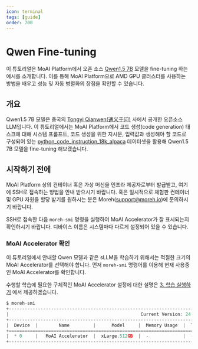 ```yaml
---
icon: terminal
tags: [guide]
order: 700
---
```


# Qwen Fine-tuning

이 튜토리얼은 MoAI Platform에서 오픈 소스 [Qwen1.5 7B](https://huggingface.co/Qwen/Qwen1.5-7B) 모델을 fine-tuning 하는 예시를 소개합니다. 이를 통해 MoAI Platform으로 AMD GPU 클러스터를 사용하는 방법을 배우고 성능 및 자동 병렬화의 장점을 확인할 수 있습니다.

## 개요

Qwen1.5 7B 모델은 중국의 [Tongyi Qianwen(通义千问)](https://www.alibabacloud.com/en/solutions/generative-ai/qwen?_p_lc=1) 사에서 공개한 오픈소스 LLM입니다. 이 튜토리얼에서는 MoAI Platform에서 코드 생성(code generation) 태스크에 대해 시스템 프롬프트, 코드 생성을 위한 지시문, 입력값과 생성해야 할 코드로 구성되어 있는 [python_code_instruction_18k_alpaca](https://huggingface.co/datasets/iamtarun/python_code_instructions_18k_alpaca) 데이터셋을 활용해 Qwen1.5 7B 모델을 fine-tuning 해보겠습니다. 

## 시작하기 전에

MoAI Platform 상의 컨테이너 혹은 가상 머신을 인프라 제공자로부터 발급받고, 여기에 SSH로 접속하는 방법을 안내 받으시기 바랍니다.
혹은 일시적으로 체험판 컨테이너 및 GPU 자원을 할당 받기를 원하시는 분은 Moreh(support@moreh.io)에 문의하시기 바랍니다.

SSH로 접속한 다음 `moreh-smi` 명령을 실행하여 MoAI Accelerator가 잘 표시되는지 확인하시기 바랍니다. 디바이스 이름은 시스템마다 다르게 설정되어 있을 수 있습니다. 
### MoAI Accelerator 확인

이 튜토리얼에서 안내할 Qwen 모델과 같은 sLLM을 학습하기 위해서는 적절한 크기의 MoAI Accelerator를 선택해야 합니다. 먼저 `moreh-smi` 명령어를 이용해 현재 사용중인 MoAI Accelerator를 확인합니다. 

수행할 학습에 필요한 구체적인 MoAI Accelerator 설정에 대한 설명은 [3. 학습 실행하기](3_학습_실행하기.md) 에서 제공하겠습니다. 

```jsx
$ moreh-smi
+---------------------------------------------------------------------------------------------------+
|                                                  Current Version: 24.2.0  Latest Version: 24.2.0  |
+---------------------------------------------------------------------------------------------------+
|  Device  |        Name         |      Model     |  Memory Usage  |  Total Memory  |  Utilization  |
+===================================================================================================+
|  * 0     |   MoAI Accelerator  |  xLarge.512GB  |  -             |  -             |  -            |
+---------------------------------------------------------------------------------------------------+
```

